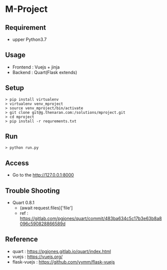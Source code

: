 # M-Project

## Requirement

* upper Python3.7

## Usage

* Frontend : Vuejs + jinja
* Backend : Quart(Flask extends)

## Setup

``` shell
> pip install virtualenv
> virtualenv venv_mproject
> source venv_mproject/bin/activate
> git clone git@g.thenaran.com:/solutions/mproject.git
> cd mproject
> pip install -r requrements.txt
```

## Run

``` shell
> python run.py
```

## Access

* Go to the http://127.0.0.1:8000

## Trouble Shooting

* Quart 0.8.1
  * (await request.files)['file']
  * ref : https://gitlab.com/pgjones/quart/commit/483ba634c5c17b3e63b8a8096c590828866589d

## Reference

* quart : https://pgjones.gitlab.io/quart/index.html
* vuejs : https://vuejs.org/
* flask-vuejs : https://github.com/yymm/flask-vuejs
